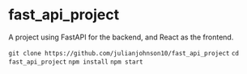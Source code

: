 # fast_api_project

A project using FastAPI for the backend, and React as the frontend.

```git clone https://github.com/julianjohnson10/fast_api_project```
```cd fast_api_project```
```npm install```
```npm start```



